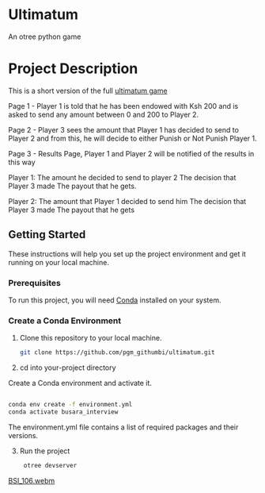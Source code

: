 # Ultimatum
An otree python game
# Project Description
This is a short version of the full [ultimatum game](https://en.wikipedia.org/wiki/Ultimatum_game)

Page 1 - Player 1 is told that he has been endowed with Ksh 200 and is asked to send any amount between 0 and 200 to Player 2.

Page 2 - Player 3 sees the amount that Player 1 has decided to send to Player 2 and from this, he will decide to either Punish or Not Punish Player 1.

Page 3 - Results Page, Player 1 and Player 2 will be notified of the results in this way

Player 1:
The amount he decided to send to player 2
The decision that Player 3 made
The payout that he gets.

Player 2:
The amount that Player 1 decided to send him
The decision that Player 3 made
The payout that he gets


## Getting Started

These instructions will help you set up the project environment and get it running on your local machine.

### Prerequisites

To run this project, you will need [Conda](https://docs.conda.io/en/latest/miniconda.html) installed on your system.

### Create a Conda Environment

1. Clone this repository to your local machine.

   ```bash
   git clone https://github.com/pgm_githumbi/ultimatum.git
   ```

2. cd into your-project directory

Create a Conda environment and activate it.


```bash

conda env create -f environment.yml
conda activate busara_interview
```
 The environment.yml file contains a list of required packages and their versions.


 3. Run the project
    ```bash
     otree devserver
    ```

[BSI_106.webm](https://github.com/pgm-githumbi/ultimatum/assets/85244060/a4ea2849-3f0c-4896-b939-7386855dcf92)


